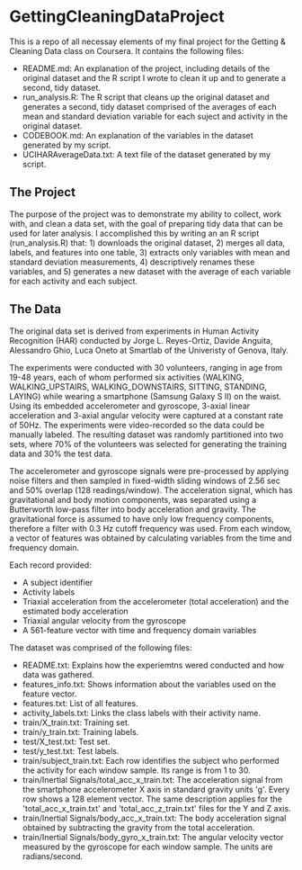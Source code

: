 # GettingCleaningDataProject
This is a repo of all necessay elements of my final project for the Getting & Cleaning Data class on Coursera. It contains the following files:
* README.md: An explanation of the project, including details of the original dataset and the R script I wrote to clean it up and to generate a second, tidy dataset.
* run_analysis.R: The R script that cleans up the original dataset and generates a second, tidy dataset comprised of the averages of each mean and standard deviation variable for each suject and activity in the original dataset.
* CODEBOOK.md: An explanation of the variables in the dataset generated by my script.
* UCIHARAverageData.txt: A text file of the dataset generated by my script.

## The Project
The purpose of the project was to demonstrate my ability to collect, work with, and clean a data set, with the goal of preparing tidy data that can be used for later analysis. I accomplished this by writing an an R script (run_analysis.R) that: 1) downloads the original dataset, 2) merges all data, labels, and features into one table, 3) extracts only variables with mean and standard deviation measurements, 4) descriptively renames these variables, and 5) generates a new dataset with the average of each variable for each activity and each subject.

## The Data
The original data set is derived from experiments in Human Activity Recognition (HAR) conducted by Jorge L. Reyes-Ortiz, Davide Anguita, Alessandro Ghio, Luca Oneto at Smartlab of the Univeristy of Genova, Italy.

The experiments were conducted with 30 volunteers, ranging in age from 19-48 years, each of whom performed six activities (WALKING, WALKING_UPSTAIRS, WALKING_DOWNSTAIRS, SITTING, STANDING, LAYING) while wearing a smartphone (Samsung Galaxy S II) on the waist. Using its embedded accelerometer and gyroscope, 3-axial linear acceleration and 3-axial angular velocity were captured at a constant rate of 50Hz. The experiments were video-recorded so the data could be manually labeled. The resulting dataset was randomly partitioned into two sets, where 70% of the volunteers was selected for generating the training data and 30% the test data. 

The accelerometer and gyroscope signals were pre-processed by applying noise filters and then sampled in fixed-width sliding windows of 2.56 sec and 50% overlap (128 readings/window). The acceleration signal, which has gravitational and body motion components, was separated using a Butterworth low-pass filter into body acceleration and gravity. The gravitational force is assumed to have only low frequency components, therefore a filter with 0.3 Hz cutoff frequency was used. From each window, a vector of features was obtained by calculating variables from the time and frequency domain.

Each record provided:
* A subject identifier
* Activity labels
* Triaxial acceleration from the accelerometer (total acceleration) and the estimated body acceleration
* Triaxial angular velocity from the gyroscope
* A 561-feature vector with time and frequency domain variables

The dataset was comprised of the following files:
* README.txt: Explains how the experiemtns wered conducted and how data was gathered.
* features_info.txt: Shows information about the variables used on the feature vector.
* features.txt: List of all features.
* activity_labels.txt: Links the class labels with their activity name.
* train/X_train.txt: Training set.
* train/y_train.txt: Training labels.
* test/X_test.txt: Test set.
* test/y_test.txt: Test labels.
* train/subject_train.txt: Each row identifies the subject who performed the activity for each window sample. Its range is from 1 to 30. 
* train/Inertial Signals/total_acc_x_train.txt: The acceleration signal from the smartphone accelerometer X axis in standard gravity units 'g'. Every row shows a 128 element vector. The same description applies for the 'total_acc_x_train.txt' and 'total_acc_z_train.txt' files for the Y and Z axis. 
* train/Inertial Signals/body_acc_x_train.txt: The body acceleration signal obtained by subtracting the gravity from the total acceleration. 
* train/Inertial Signals/body_gyro_x_train.txt: The angular velocity vector measured by the gyroscope for each window sample. The units are radians/second. 
